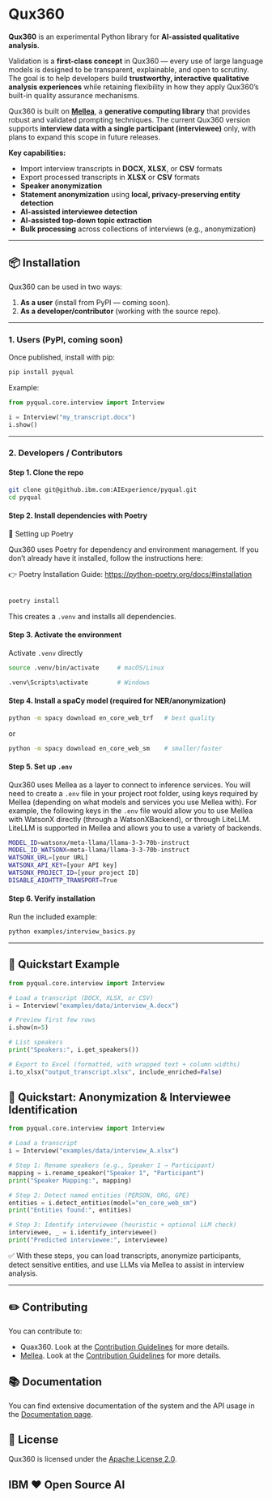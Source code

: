 # Qux360  

**Qux360** is an experimental Python library for **AI-assisted qualitative analysis**.  

Validation is a **first-class concept** in Qux360 — every use of large language models is designed to be transparent, explainable, and open to scrutiny. The goal is to help developers build **trustworthy, interactive qualitative analysis experiences** while retaining flexibility in how they apply Qux360’s built-in quality assurance mechanisms.  

Qux360 is built on **[Mellea](https://mellea.ai/)**, a **generative computing library** that provides robust and validated prompting techniques. The current Qux360 version supports **interview data with a single participant (interviewee)** only, with plans to expand this scope in future releases.  

**Key capabilities:**  
- Import interview transcripts in **DOCX**, **XLSX**, or **CSV** formats  
- Export processed transcripts in **XLSX** or **CSV** formats  
- **Speaker anonymization**  
- **Statement anonymization** using **local, privacy-preserving entity detection**  
- **AI-assisted interviewee detection**  
- **AI-assisted top-down topic extraction**  
- **Bulk processing** across collections of interviews (e.g., anonymization)

---

## 📦 Installation  

Qux360 can be used in two ways:  
1. **As a user** (install from PyPI — coming soon).  
2. **As a developer/contributor** (working with the source repo).  

---

### 1. Users (PyPI, coming soon)

Once published, install with pip:  

```bash
pip install pyqual
```

Example:  

```python
from pyqual.core.interview import Interview

i = Interview("my_transcript.docx")
i.show()
```

---

### 2. Developers / Contributors  

#### Step 1. Clone the repo

```bash
git clone git@github.ibm.com:AIExperience/pyqual.git
cd pyqual
```

#### Step 2. Install dependencies with Poetry

🔧 Setting up Poetry

Qux360 uses Poetry for dependency and environment management. If you don’t already have it installed, follow the instructions here:


👉 Poetry Installation Guide: https://python-poetry.org/docs/#installation 
<br>
<br>

```bash
poetry install
```

This creates a `.venv` and installs all dependencies.

#### Step 3. Activate the environment

Activate `.venv` directly  
```bash
source .venv/bin/activate     # macOS/Linux
```

```bash
.venv\Scripts\activate        # Windows
```


#### Step 4. Install a spaCy model (**required for NER/anonymization**)

```bash
python -m spacy download en_core_web_trf   # best quality
```
or
```bash
python -m spacy download en_core_web_sm    # smaller/faster
```

#### Step 5. Set up `.env`

Qux360 uses Mellea as a layer to connect to inference services. You will need to create a `.env` file in your project root folder, using keys required by Mellea (depending on what models and services you use Mellea with). For example, the following keys in the `.env` file would allow you to use Mellea with WatsonX directly (through a WatsonXBackend), or through LiteLLM. LiteLLM is supported in Mellea and allows you to use a variety of backends.

```bash
MODEL_ID=watsonx/meta-llama/llama-3-3-70b-instruct
MODEL_ID_WATSONX=meta-llama/llama-3-3-70b-instruct
WATSONX_URL=[your URL]
WATSONX_API_KEY=[your API key]
WATSONX_PROJECT_ID=[your project ID]
DISABLE_AIOHTTP_TRANSPORT=True
```


#### Step 6. Verify installation

Run the included example:

```bash
python examples/interview_basics.py
```

---

## 🚀 Quickstart Example

```python
from pyqual.core.interview import Interview

# Load a transcript (DOCX, XLSX, or CSV)
i = Interview("examples/data/interview_A.docx")

# Preview first few rows
i.show(n=5)

# List speakers
print("Speakers:", i.get_speakers())

# Export to Excel (formatted, with wrapped text + column widths)
i.to_xlsx("output_transcript.xlsx", include_enriched=False)
```


## 🤖 Quickstart: Anonymization & Interviewee Identification

```python
from pyqual.core.interview import Interview

# Load a transcript
i = Interview("examples/data/interview_A.xlsx")

# Step 1: Rename speakers (e.g., Speaker 1 → Participant)
mapping = i.rename_speaker("Speaker 1", "Participant")
print("Speaker Mapping:", mapping)

# Step 2: Detect named entities (PERSON, ORG, GPE)
entities = i.detect_entities(model="en_core_web_sm")
print("Entities found:", entities)

# Step 3: Identify interviewee (heuristic + optional LLM check)
interviewee, _ = i.identify_interviewee()
print("Predicted interviewee:", interviewee)
```


✅ With these steps, you can load transcripts, anonymize participants, detect sensitive entities, and use LLMs via Mellea to assist in interview analysis.  

--- 

## ✏️ Contributing

You can contribute to:
* Quax360. Look at the [Contribution Guidelines](CONTRIBUTING.md) for more details.
* [Mellea](https://mellea.ai/). Look at the [Contribution Guidelines](https://github.com/generative-computing/mellea/blob/main/docs/tutorial.md#appendix-contributing-to-mellea) for more details.

## 📚 Documentation

You can find extensive documentation of the system and the API usage in the [Documentation page](../../wiki).


## 📜 License  

Qux360 is licensed under the [Apache License 2.0](https://www.apache.org/licenses/LICENSE-2.0).  


## IBM ❤️ Open Source AI